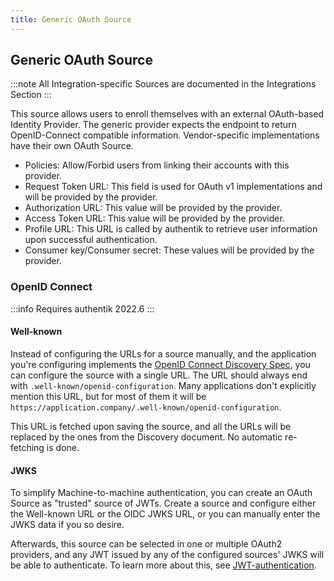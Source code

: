 ```yaml
---
title: Generic OAuth Source
---
```


## Generic OAuth Source

:::note
All Integration-specific Sources are documented in the Integrations Section
:::

This source allows users to enroll themselves with an external OAuth-based Identity Provider. The generic provider expects the endpoint to return OpenID-Connect compatible information. Vendor-specific implementations have their own OAuth Source.

-   Policies: Allow/Forbid users from linking their accounts with this provider.
-   Request Token URL: This field is used for OAuth v1 implementations and will be provided by the provider.
-   Authorization URL: This value will be provided by the provider.
-   Access Token URL: This value will be provided by the provider.
-   Profile URL: This URL is called by authentik to retrieve user information upon successful authentication.
-   Consumer key/Consumer secret: These values will be provided by the provider.

### OpenID Connect

:::info
Requires authentik 2022.6
:::

#### Well-known

Instead of configuring the URLs for a source manually, and the application you're configuring implements the [OpenID Connect Discovery Spec](https://openid.net/specs/openid-connect-discovery-1_0.html), you can configure the source with a single URL. The URL should always end with `.well-known/openid-configuration`. Many applications don't explicitly mention this URL, but for most of them it will be `https://application.company/.well-known/openid-configuration`.

This URL is fetched upon saving the source, and all the URLs will be replaced by the ones from the Discovery document. No automatic re-fetching is done.

#### JWKS

To simplify Machine-to-machine authentication, you can create an OAuth Source as "trusted" source of JWTs. Create a source and configure either the Well-known URL or the OIDC JWKS URL, or you can manually enter the JWKS data if you so desire.

Afterwards, this source can be selected in one or multiple OAuth2 providers, and any JWT issued by any of the configured sources' JWKS will be able to authenticate. To learn more about this, see [JWT-authentication](/docs/providers/oauth2/client_credentials#jwt-authentication).
